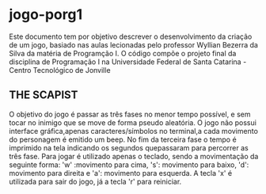# jogo-porg1
Este documento tem por objetivo descrever o desenvolvimento da criação de um jogo, basiado nas aulas lecionadas pelo professor Wyllian Bezerra da Silva da matéria de Programção I.
O código compõe o projeto final da disciplina de Programação I na Universidade Federal de Santa Catarina - Centro Tecnológico de Jonville
## THE SCAPIST
O objetivo do jogo é passar as três fases no menor tempo possível, e sem tocar no inimigo que se move de forma pseudo aleatória. O jogo não possui interface gráfica,apenas caracteres/símbolos no terminal,a cada movimento do personagem  é emitido um beep. No fim da terceira fase o tempo é imprimido na tela indicando os segundos  quepassaram para percorrer as três fase.
Para jogar é utilizado apenas o teclado, sendo a movimentação da seguinte forma: 'w' :movimento para cima, 's': movimento para baixo, 'd': movimento para direita e 'a': movimento para esquerda. A tecla 'x' é utilizada para sair do jogo, já a tecla 'r' para reiniciar. 
